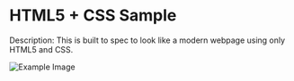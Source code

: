 # HTML5 + CSS Sample 

Description:
This is built to spec to look like a modern webpage using only HTML5 and CSS.


![Example Image](https://s3.us-east-2.amazonaws.com/qadamo-images/modernize.png "Example Image")
